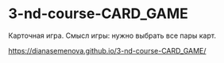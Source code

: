 # 3-nd-course-CARD_GAME

Карточная игра. Смысл игры: нужно выбрать все пары карт.

https://dianasemenova.github.io/3-nd-course-CARD_GAME/
